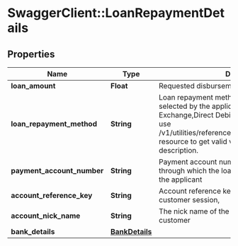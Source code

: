 # SwaggerClient::LoanRepaymentDetails

## Properties
Name | Type | Description | Notes
------------ | ------------- | ------------- | -------------
**loan_amount** | **Float** | Requested disbursement amount | [optional] 
**loan_repayment_method** | **String** | Loan repayment method for the unsecured loan selected by the applicant Ex:SI,PDC,UAE Exchange,Direct Debit,Manual Direct Debit Please use /v1/utilities/referenceData/{loanRepaymentMethod} resource to get valid value of this field with description. | [optional] 
**payment_account_number** | **String** | Payment account number associated with the bank   through which the loan repayment is carried out  by the applicant | [optional] 
**account_reference_key** | **String** | Account reference key to link account in a customer session, | [optional] 
**account_nick_name** | **String** | The nick name of the account assigned by the customer | [optional] 
**bank_details** | [**BankDetails**](BankDetails.md) |  | [optional] 

